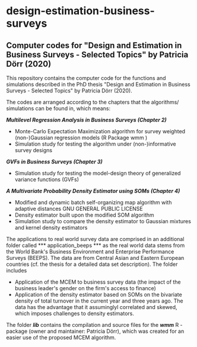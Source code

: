 # design-estimation-business-surveys

## Computer codes for "Design and Estimation in Business Surveys - Selected Topics" by Patricia Dörr (2020)

This repository contains the computer code for the functions and simulations described in the PhD thesis "Design and Estimation in Business Surveys - Selected Topics" by Patricia Dörr (2020). 

The codes are arranged according to the chapters that the algorithms/ simulations can be found in, which means:

***Multilevel Regression Analysis in Business Surveys (Chapter 2)***

- Monte-Carlo Expectation Maximization algorithm for survey weighted (non-)Gaussian regression models (R Package    wmm   )
- Simulation study for testing the algorithm under (non-)informative survey designs

          
***GVFs in Business Surveys (Chapter 3)*** 

- Simulation study for testing the model-design theory of generalized variance functions (GVFs)

***A Multivariate Probability Density Estimator using SOMs (Chapter 4)***

- Modified and dynamic batch self-organizing map algorithm with adaptive distances GNU GENERAL PUBLIC LICENSE
- Density estimator built upon the modified SOM algorithm
- Simulation study to compare the density estimator to Gaussian mixtures and kernel density estimators

The applications to real world survey data are comprised in an additional folder called ***   application_beeps   *** as the real world data stems from the World Bank's Business Environment and Enterprise Performance Surveys (BEEPS). The data are from Central Asian and Eastern European countries (cf. the thesis for a detailed data set description). The folder includes 

- Application of the MCEM to business survey data (the impact of the business leader's gender on the firm's access to finance)
- Application of the density estimator based on SOMs on the bivariate density of total turnover in the current year and three years ago. The data has the advantage that it assuminglyl correlated and skewed, which imposes challenges to density estimators. 

The folder ***lib*** contains the compilation and source files for the   ***wmm***       R   -package (owner and maintainer: Patricia Dörr), which was created for an easier use of the proposed MCEM algorithm. 

